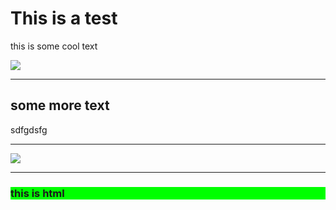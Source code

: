 

# This is a test
this is some cool text

![](casey-horner-487085-unsplash.jpg)

---

## some more text
sdfgdsfg

---

![](wil-stewart-18242-unsplash.jpg)

---

<h3 style="background-color:lime">this is html</h3>


